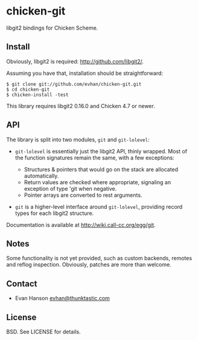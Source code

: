 # chicken-git

libgit2 bindings for Chicken Scheme.

## Install

Obviously, libgit2 is required: <http://github.com/libgit2/>.

Assuming you have that, installation should be straightforward:

    $ git clone git://github.com/evhan/chicken-git.git
    $ cd chicken-git
    $ chicken-install -test

This library requires libgit2 0.16.0 and Chicken 4.7 or newer.

## API

The library is split into two modules, `git` and `git-lolevel`:

* `git-lolevel` is essentially just the libgit2 API, thinly wrapped. Most of
  the function signatures remain the same, with a few exceptions: 

  * Structures & pointers that would go on the stack are allocated
    automatically.
  * Return values are checked where appropriate, signaling an exception of type
    'git when negative.
  * Pointer arrays are converted to rest arguments.

* `git` is a higher-level interface around `git-lolevel`, providing
  record types for each libgit2 structure.

Documentation is available at <http://wiki.call-cc.org/egg/git>.

## Notes

Some functionality is not yet provided, such as custom backends, remotes and
reflog inspection. Obviously, patches are more than welcome.

## Contact

  * Evan Hanson <evhan@thunktastic.com>

## License

BSD. See LICENSE for details.
